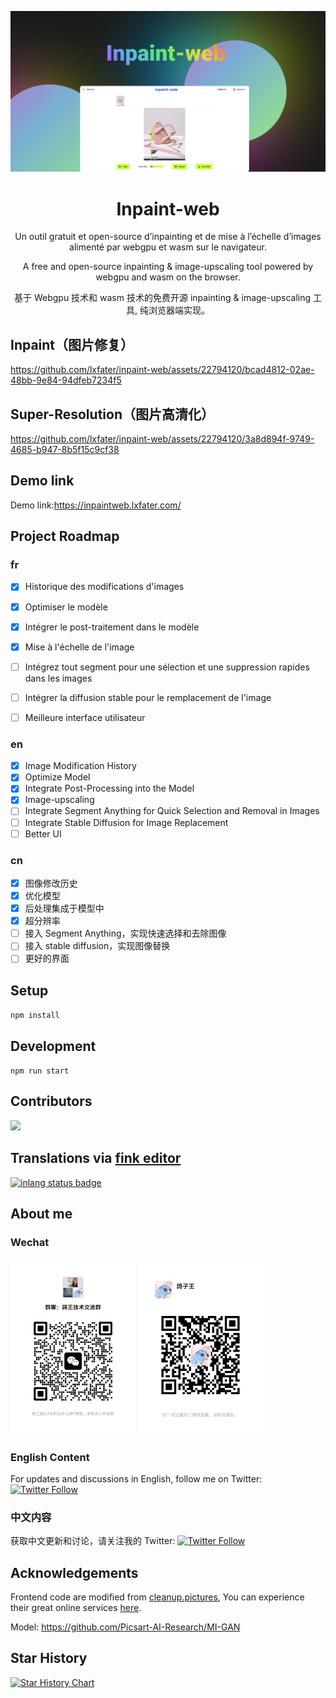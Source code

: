 ![Inpaint-web](./media/cover.png)
<div align="center">
  
# Inpaint-web

Un outil gratuit et open-source d’inpainting et de mise à l’échelle d’images alimenté par webgpu et wasm sur le navigateur.

A free and open-source inpainting & image-upscaling tool powered by webgpu and wasm on the browser.

基于 Webgpu 技术和 wasm 技术的免费开源 inpainting & image-upscaling 工具, 纯浏览器端实现。

</div>

## Inpaint（图片修复）

https://github.com/lxfater/inpaint-web/assets/22794120/bcad4812-02ae-48bb-9e84-94dfeb7234f5

## Super-Resolution（图片高清化）

https://github.com/lxfater/inpaint-web/assets/22794120/3a8d894f-9749-4685-b947-8b5f15c9cf38

## Demo link

Demo link:https://inpaintweb.lxfater.com/

## Project Roadmap

### fr
- [x] Historique des modifications d'images
- [x] Optimiser le modèle
- [x] Intégrer le post-traitement dans le modèle
- [x] Mise à l'échelle de l'image
- [ ] Intégrez tout segment pour une sélection et une suppression rapides dans les images
- [ ] Intégrer la diffusion stable pour le remplacement de l'image
- [ ] Meilleure interface utilisateur


### en

- [x] Image Modification History
- [x] Optimize Model
- [x] Integrate Post-Processing into the Model
- [x] Image-upscaling
- [ ] Integrate Segment Anything for Quick Selection and Removal in Images
- [ ] Integrate Stable Diffusion for Image Replacement
- [ ] Better UI

### cn

- [x] 图像修改历史
- [x] 优化模型
- [x] 后处理集成于模型中
- [x] 超分辨率
- [ ] 接入 Segment Anything，实现快速选择和去除图像
- [ ] 接入 stable diffusion，实现图像替换
- [ ] 更好的界面

## Setup

`npm install`

## Development

`npm run start`

## Contributors

<a href="https://github.com/lxfater/inpaint-web/graphs/contributors">
  <img src="https://contrib.rocks/image?repo=lxfater/inpaint-web" />
</a>

## Translations via [fink editor](https://inlang.com/m/tdozzpar/app-inlang-editor)

[![inlang status badge](https://inlang.com/badge?url=github.com/lxfater/inpaint-web)](https://inlang.com/editor/github.com/lxfater/inpaint-web?ref=badge)

## About me

### Wechat

<div align="left">
    <img src="./media/wechatG.jpg" style="width: 200px; display: inline-block;">
    <img src="https://raw.githubusercontent.com/lxfater/inpaint-web/main/media/wechat.jpg" style="width: 200px; display: inline-block;">
</div>

### English Content

For updates and discussions in English, follow me on Twitter:
[![Twitter Follow](https://img.shields.io/twitter/follow/rules4thing?style=social)](https://twitter.com/rules4thing)

### 中文内容

获取中文更新和讨论，请关注我的 Twitter:
[![Twitter Follow](https://img.shields.io/twitter/follow/lxfater?style=social)](https://twitter.com/lxfater)

## Acknowledgements

Frontend code are modified from [cleanup.pictures](https://github.com/initml/cleanup.pictures), You can experience their
great online services [here](https://cleanup.pictures/).

Model: https://github.com/Picsart-AI-Research/MI-GAN

## Star History

[![Star History Chart](https://api.star-history.com/svg?repos=lxfater/inpaint-web&type=Date)](https://star-history.com/#lxfater/inpaint-web&Date)
